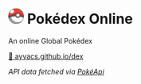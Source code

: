 <h1><img src="https://raw.githubusercontent.com/ayvacs/dex/gh-pages/favicon.png" height=31px/> Pokédex Online</h1>

An online Global Pokédex

<a target="_blank" href="https://ayvacs.github.io/dex">🔗 ayvacs.github.io/dex</a>

*API data fetched via [PokéApi](https://pokeapi.co/)*
